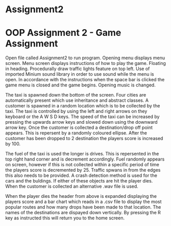 # Assignment2

# OOP Assignment 2 - Game Assignment 

Open file called Assignment2 to run program. Opening menu displays menu screen. Menu screen displays instructions of how to play the game. Floating in heading. Procedurally draw traffic lights feature on top left. Use of imported Minium sound library in order to use sound while the menu is open. In accordance with the instructions when the space bar is clicked the game menu is closed and the game begins. Opening music is changed.

The taxi is spawned down the bottom of the screen. Four cities are automatically present which use inheritance and abstract classes. A customer is spawned in a random location which is to be collected by the taxi. The taxi is controlled by using the left and right arrows on they keyboard or the A W S D keys. The speed of the taxi can be increased by pressing the upwards arrow keys and slowed down using the downward arrow key. Once the customer is collected a destination/drop off point appears. This is repersent by a randomly coloured ellipse. After the customer has been dropped to 2 destination the players score is increased by 100. 

The fuel of the taxi is used the longer is drives. This is repersented in the top right hand corner and is decrement accordingly. Fuel randomly appears on screen, however if this is not collected within a specific period of time the players score is decremented by 25. Traffic spwans in from the edges this also needs to be provided. A crash detection method is used for the cars and the buldings. If either of these objects are hit the player dies. When the customer is collected an alternative .wav file is used. 

When the player dies the header from above is expanded displaying the players score and a bar chart which reads in a .csv file to display the most popular routes and how many drops have been made to that location. The names of the destinations are dispayed down vertically. By pressing the R key as instructed this will return you to the home screen. 

